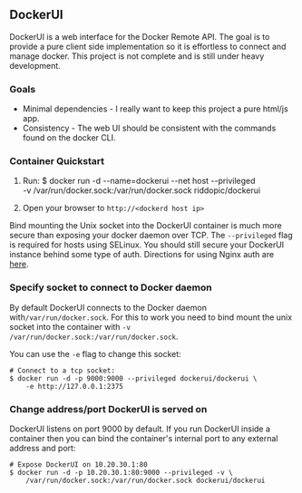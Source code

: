 ## DockerUI

DockerUI is a web interface for the Docker Remote API.  The goal is to provide a pure client side implementation so it is effortless to connect and manage docker.  This project is not complete and is still under heavy development.

### Goals

* Minimal dependencies - I really want to keep this project a pure html/js app.
* Consistency - The web UI should be consistent with the commands found on the docker CLI.

### Container Quickstart

1. Run:
     $ docker run -d --name=dockerui --net host --privileged \
	 	-v /var/run/docker.sock:/var/run/docker.sock riddopic/dockerui

2. Open your browser to `http://<dockerd host ip>`

Bind mounting the Unix socket into the DockerUI container is much more secure than exposing your docker daemon over TCP. The `--privileged` flag is required for hosts using SELinux. You should still secure your DockerUI instance behind some type of auth. Directions for using Nginx auth are [here](https://github.com/crosbymichael/dockerui/wiki/Dockerui-with-Nginx-HTTP-Auth).

### Specify socket to connect to Docker daemon

By default DockerUI connects to the Docker daemon with`/var/run/docker.sock`. For this to work you need to bind mount the unix socket into the container with `-v /var/run/docker.sock:/var/run/docker.sock`.

You can use the `-e` flag to change this socket:

    # Connect to a tcp socket:
    $ docker run -d -p 9000:9000 --privileged dockerui/dockerui \
		-e http://127.0.0.1:2375

### Change address/port DockerUI is served on

DockerUI listens on port 9000 by default. If you run DockerUI inside a container then you can bind the container's internal port to any external address and port:

    # Expose DockerUI on 10.20.30.1:80
    $ docker run -d -p 10.20.30.1:80:9000 --privileged -v \
		/var/run/docker.sock:/var/run/docker.sock dockerui/dockerui
